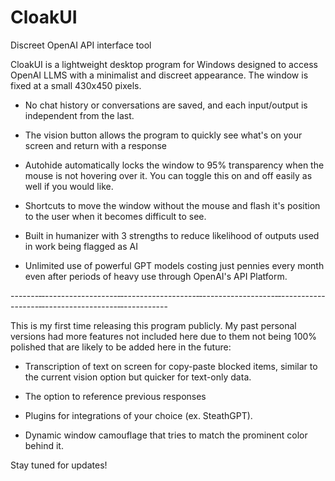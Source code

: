 # CloakUI
Discreet OpenAI API interface tool

CloakUI is a lightweight desktop program for Windows designed to access OpenAI LLMS with a minimalist and discreet appearance. The window is fixed at a small 430x450 pixels.

- No chat history or conversations are saved, and each input/output is independent from the last.

- The vision button allows the program to quickly see what's on your screen and return with a response

- Autohide automatically locks the window to 95% transparency when the mouse is not hovering over it. You can toggle this on and off easily as well if you would like.

- Shortcuts to move the window without the mouse and flash it's position to the user when it becomes difficult to see.

- Built in humanizer with 3 strengths to reduce likelihood of outputs used in work being flagged as AI

- Unlimited use of powerful GPT models costing just pennies every month even after periods of heavy use through OpenAI's API Platform.

-------‐‐------------------‐‐------------------‐‐------------------‐‐------------------‐‐------------------‐‐-----------

This is my first time releasing this program publicly. My past personal versions had more features not included here due to them not being 100% polished that are likely to be added here in the future:

- Transcription of text on screen for copy-paste blocked items, similar to the current vision option but quicker for text-only data.

- The option to reference previous responses

- Plugins for integrations of your choice (ex. SteathGPT).

- Dynamic window camouflage that tries to match the prominent color behind it.

Stay tuned for updates!

